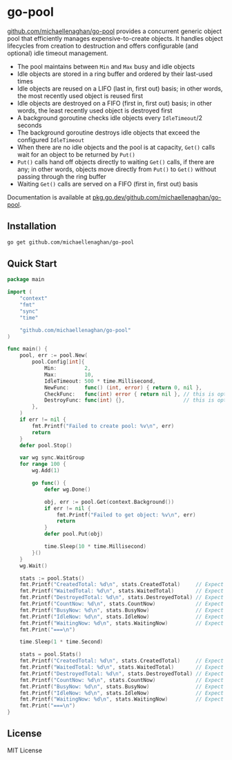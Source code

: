 # go-pool

[github.com/michaellenaghan/go-pool](https://github.com/michaellenaghan/go-pool)  provides a concurrent generic object pool that efficiently manages expensive-to-create objects. It handles object lifecycles from creation to destruction and offers configurable (and optional) idle timeout management.

- The pool maintains between `Min` and `Max` busy and idle objects
- Idle objects are stored in a ring buffer and ordered by their last-used times
- Idle objects are reused on a LIFO (last in, first out) basis; in other words, the most recently used object is reused first
- Idle objects are destroyed on a FIFO (first in, first out) basis; in other words, the least recently used object is destroyed first
- A background goroutine checks idle objects every `IdleTimeout`/2 seconds
- The background goroutine destroys idle objects that exceed the configured `IdleTimeout`
- When there are no idle objects and the pool is at capacity, `Get()` calls wait for an object to be returned by `Put()`
- `Put()` calls hand off objects directly to waiting `Get()` calls, if there are any; in other words, objects move directly from `Put()` to `Get()` without passing through the ring buffer
- Waiting `Get()` calls are served on a FIFO (first in, first out) basis

Documentation is available at [pkg.go.dev/github.com/michaellenaghan/go-pool](https://pkg.go.dev/github.com/michaellenaghan/go-pool).

## Installation

```bash
go get github.com/michaellenaghan/go-pool
```

## Quick Start

```go
package main

import (
	"context"
	"fmt"
	"sync"
	"time"

	"github.com/michaellenaghan/go-pool"
)

func main() {
	pool, err := pool.New(
		pool.Config[int]{
			Min:         2,
			Max:         10,
			IdleTimeout: 500 * time.Millisecond,
			NewFunc:     func() (int, error) { return 0, nil },
			CheckFunc:   func(int) error { return nil }, // this is optional, actually
			DestroyFunc: func(int) {},                   // this is optional, actually
		},
	)
	if err != nil {
		fmt.Printf("Failed to create pool: %v\n", err)
		return
	}
	defer pool.Stop()

	var wg sync.WaitGroup
	for range 100 {
		wg.Add(1)

		go func() {
			defer wg.Done()

			obj, err := pool.Get(context.Background())
			if err != nil {
				fmt.Printf("Failed to get object: %v\n", err)
				return
			}
			defer pool.Put(obj)

			time.Sleep(10 * time.Millisecond)
		}()
	}
	wg.Wait()

	stats := pool.Stats()
	fmt.Printf("CreatedTotal: %d\n", stats.CreatedTotal)     // Expect "10"
	fmt.Printf("WaitedTotal: %d\n", stats.WaitedTotal)       // Expect "90"
	fmt.Printf("DestroyedTotal: %d\n", stats.DestroyedTotal) // Expect "0"
	fmt.Printf("CountNow: %d\n", stats.CountNow)             // Expect "10"
	fmt.Printf("BusyNow: %d\n", stats.BusyNow)               // Expect "0"
	fmt.Printf("IdleNow: %d\n", stats.IdleNow)               // Expect "10"
	fmt.Printf("WaitingNow: %d\n", stats.WaitingNow)         // Expect "0"
	fmt.Print("===\n")

	time.Sleep(1 * time.Second)

	stats = pool.Stats()
	fmt.Printf("CreatedTotal: %d\n", stats.CreatedTotal)     // Expect "10"
	fmt.Printf("WaitedTotal: %d\n", stats.WaitedTotal)       // Expect "90"
	fmt.Printf("DestroyedTotal: %d\n", stats.DestroyedTotal) // Expect "8"
	fmt.Printf("CountNow: %d\n", stats.CountNow)             // Expect "2"
	fmt.Printf("BusyNow: %d\n", stats.BusyNow)               // Expect "0"
	fmt.Printf("IdleNow: %d\n", stats.IdleNow)               // Expect "2"
	fmt.Printf("WaitingNow: %d\n", stats.WaitingNow)         // Expect "0"
	fmt.Print("===\n")
}
```

## License

MIT License